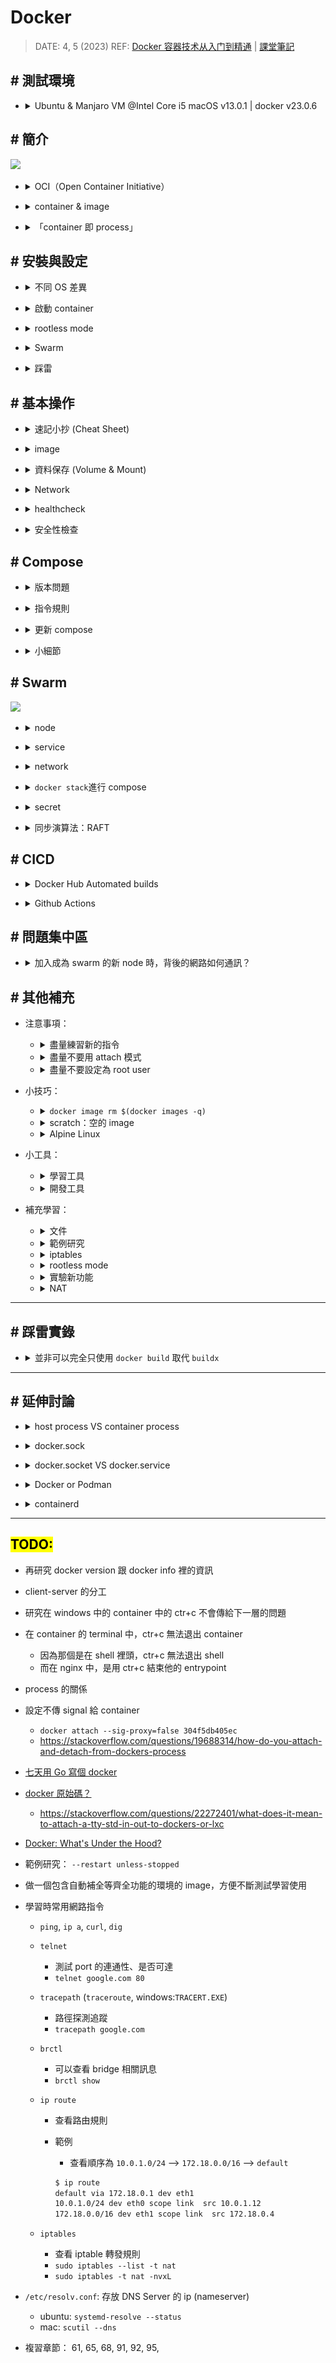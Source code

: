 ##### <!-- 收起 -->

<!----------- ref start ----------->

[Vagrant/sample06-docker]: ../../Vagrant/src/code/sample06-docker/
[docker init]: https://docs.docker.com/reference/cli/docker/init/
[Docker Daemon 的 Unix Socket & TCP Socket]: https://dockertips.readthedocs.io/en/latest/docker-blog/docker-sock.html
[RedHat NAT Doc]: https://docs.redhat.com/en/documentation/Red_Hat_Enterprise_Linux/4/html/Security_Guide/s1-firewall-ipt-fwd.html#s1-firewall-ipt-fwd
[Docker: What's Under the Hood?]: https://www.codementor.io/blog/docker-technology-5x1kilcbow
[七天用 Go 寫個 docker]: https://zhuanlan.zhihu.com/p/113926966
[Github Actions Triggering by other repository]: https://github.com/orgs/community/discussions/26323#discussioncomment-3343871
[Docker Hub Automated builds]: https://docs.docker.com/docker-hub/builds/how-builds-work/
[Github Actions]: https://docs.github.com/en/actions
[compose file version]: https://docs.docker.com/compose/history/
[sysdig]: https://sysdig.com/
[CVE]: https://cve.mitre.org/
[Snyk]: https://snyk.io/
[Trivy]: https://github.com/aquasecurity/trivy#how-to-pronounce-the-name-trivy
[Remote Development]: https://code.visualstudio.com/docs/remote/remote-overview
[Docker Bench Security]: https://github.com/docker/docker-bench-security
[docker manifest]: https://docs.docker.com/engine/reference/commandline/manifest/
[Kubernetes 停止支持 Docker 了？]: https://youtu.be/VTFjIfOLP8c
[Don't Panic: Kubernetes and Docker]: https://kubernetes.io/blog/2020/12/02/dont-panic-kubernetes-and-docker/
[OCI]: https://opencontainers.org/
[Docker rootless mode]: https://docs.docker.com/engine/security/rootless/
[docker 容器技术从入门到精通]: https://www.udemy.com/course/docker-china/learn/lecture/27213604#overview
[課堂筆記]: https://dockertips.readthedocs.io/en/latest/
[setup docker on manjaro linux]: https://credibledev.com/setup-docker-on-manjaro-linux/
[host pid of a process running in a docker container]: https://www.baeldung.com/linux/docker-container-process-host-pid
[OrbStack (課推)]: https://orbstack.dev/
[minikube (宇推)]: https://dhwaneetbhatt.com/blog/run-docker-without-docker-desktop-on-macos
[掛載 docker.sock 的用意？]: https://ephrain.net/docker-%E6%8E%9B%E8%BC%89-var-run-docker-sock-%E7%9A%84%E7%94%A8%E6%84%8F%EF%BC%9F/
[Buildx]: https://docs.docker.com/build/architecture/
[How to remove intermediate images from a build after the build?]: https://stackoverflow.com/questions/50126741/how-to-remove-intermediate-images-from-a-build-after-the-build
[Dockerfile reference]: https://docs.docker.com/engine/reference/builder/
[Migrate to Compose V2]: https://docs.docker.com/compose/migrate/
[學習範本]: https://github.com/stars/ocup0311/lists/docker-%E7%AF%84%E4%BE%8B%E5%AD%B8%E7%BF%92
[RAFT]: http://thesecretlivesofdata.com/raft/
[Play with Docker]: https://labs.play-with-docker.com/
[鳥哥 iptables]: https://linux.vbird.org/linux_server/centos6/0250simple_firewall.php#netfilter
[初探 IPTABLES 流動之路 - 以 Docker 為範例]: https://www.hwchiu.com/docs/2020/iptables-1
[Docker - iptables 小知識]: https://www.gss.com.tw/blog/%E6%AF%8F%E6%97%A5%E5%B0%8F%E7%9F%A5%E8%AD%98-19-docker-%E7%B6%B2%E8%B7%AF%E7%AF%87-3-iptables
[Multi-platform 文件]: https://docs.docker.com/build/building/multi-platform/

<!------------ ref end ------------>

# Docker

> DATE: 4, 5 (2023)
> REF: [Docker 容器技术从入门到精通] | [課堂筆記]

## # 測試環境

- <details close>
  <summary>Ubuntu & Manjaro VM @Intel Core i5 macOS v13.0.1 | docker v23.0.6</summary>

  ![](../src/image/docker_version.png)

  </details>

## # 簡介

![](https://i.imgur.com/NQOoI0m.png)

<!-- OCI -->

- <details close>
  <summary>OCI（Open Container Initiative）</summary>

  - [OCI]

  - 由 Google、Docker、Red Hat 等聯合發起

  - 致力於容器技術的標準化

    - runtime spec

      - 規定容器的基本操作：下載鏡像，創建容器，啟動容器等

    - image spec

      - 主要定義鏡像的基本格式

  </details>

<!-- container & image -->

- <details close>
  <summary>container & image</summary>

  - container 可視為執行中的 image，其在 image layer 上加上`read-write`，形成 container layer

    ![](https://i.imgur.com/W85FYbx.png)

  - 執行中的 container 可以再輸出為 image，保留當下的狀態

  </details>

<!-- 「container 即 process」 -->

- <details close>
  <summary>「container 即 process」</summary>

  - 範例：

    - 啟動一個 ngmix container 的步驟如下：
    - 由 containerd-shim 先產生一個 process，也就是建立一個 container (PID 18728)
    - 再從 18728 fork 出 ngnix
    - `docker container exec -it` 出一個 shell，也是從 18728 fork 出來

    ![](https://i.imgur.com/Mxb7YGA.png)

  ![](https://i.imgur.com/w4w1YE2.png)

  </details>

## # 安裝與設定

<!-- 不同 OS 差異 -->

- <details close>
  <summary>不同 OS 差異</summary>

  - mac: Docker Desktop (不推)、[OrbStack (課推)]、[minikube (宇推)]
  - manjaro: [Setup Docker on Manjaro Linux]
  - ubuntua: 可以使用 `get-docker.sh`

  </details>

<!-- 啟動 container -->

- <details close>
  <summary>啟動 container</summary>

  - `docker container run -it -u $(id -u):$(id -g) --name container_name image_name`
  - `-u $(id -u):$(id -g)`以設定使用 builder user 在 docker 中執行，未指定則為 root
  - container 裡的 root 是另外建立可用來使用 container 內部的權限的 user。跟主機 root 為不同的 user

    ![](https://i.imgur.com/tOtQyfr.png)
    ![](https://i.imgur.com/x9fx0kd.png)

  </details>

<!-- rootless mode -->

- <details close>
  <summary>rootless mode</summary>

  - [Docker rootless mode]
  - version 20.10 以上
  - 需設定 docker.sock 位置

    - rootless 是在個別 user 上運行 Docker Daemon
    - 需將 docker.sock 設定成使用個別 user 的

    ```sh
    $ export DOCKER_HOST=unix:///run/user/1000/docker.sock
    ```

  </details>

<!-- Swarm -->

- <details close>
  <summary>Swarm</summary>

  - 環境搭建可使用 [Vagrant/sample06-docker]，啟動三台 VM 供學習
  - 必須開啟的 port: `TCP port2376`, `TCP port2377`, `TCP and UDP port7946`, `UDP port4789`

  </details>

<!-- 踩雷 -->

- <details close>
  <summary>踩雷</summary>

  - 似乎是在同一台 mac 上啟動的兩台 linux VM 同時安裝時，其中一台出現此狀況，過一陣子後，在安裝就通過了

    ```sh
    E: Could not get lock /var/lib/dpkg/lock-frontend. It is held by process 23606 (unattended-upgr)
    E: Unable to acquire the dpkg frontend lock (/var/lib/dpkg/lock-frontend), is another process using it?
    ```

    ![](https://i.imgur.com/iRHUQmp.jpg)

  - 執行 `sudo docker container run -it manjarolinux/base`

    - 出現錯誤：

      ```sh
      ERRO[0131] error waiting for container:

      docker: Post "http://%2Fvar%2Frun%2Fdocker.sock/v1.42/containers/6e0067bf32173e5e55907b38eaa071632453d45700ed46e8fffb121dcabd6242/start": dial unix /var/run/docker.sock: i/o timeout.
      ```

    - manjaro 的 terminal 卡住了，VM 整個黑頻無法排解
    - 目前只能以「還原」來解決
    - 後來將記憶體從 4GB 改為 8GB，就正常了（但不確定是否只是剛好，還是真的需要這麼高配置）

  - docker-buildx

    - manjaro 需再自行下載 `sudo pacman -Sy docker-buildx`

  - [Migrate to Compose V2]

    - ubuntu 下載最新 docker 時，已下載 V2
    - `sudo apt-get install docker-compose-plugin`
    - Compose V1 已經不維護了
    - 指令更改`docker-compose`-->`docker compose`

  </details>

## # 基本操作

<!-- 速記小抄 (Cheat Sheet) -->

- <details close>
  <summary>速記小抄 (Cheat Sheet)</summary>

  ![docker_cheat_sheet.jpeg](../src/image/docker_cheat_sheet.jpeg)

  </details>

<!-- image -->

- <details close>
  <summary>image</summary>

  <!-- 建立 image 的各種方法 -->

  - <details close>
    <summary>建立 image 的各種方法</summary>

    ![](https://i.imgur.com/qDaMoxv.png)

    - Build、Commit --> Save、Push

    <!-- Registry -->

    - <details close>
      <summary>Registry</summary>

      - Docker Hub, Quay, Harbor..等等
      - `docker search <搜尋關鍵字>`：預設從 Docker Hub 上搜尋
      - `docker search quay.io/<搜尋關鍵字>`：指定 Registry

      ![](https://i.imgur.com/RkO4NVE.png)

      </details>

    <!-- docker image build -->

    - <details close>
      <summary><code>docker image build</code></summary>

      <!-- 延伸問題： -->

      - <details close>
        <summary>延伸問題：</summary>

        - Ｑ：dockerfile 裡面寫的某些 apt-get 是在什麼階段下載？包成 image 時、pull image 時、container run 時?

          - 在 build image 時，會將 apt-get 的東西存在 image 中

        - Ｑ：在 image build 時，會使用 cache，那麼其是以哪些內容來進行 hash？

          ![](https://i.imgur.com/Iedr5qv.png)

        - Ｑ：若環境一樣，dockerfile & 使用到的任何 file 都一樣，是否最後 build 出來的 image ID 也會一樣？

          - 測試：即便在同台機器，將前一次的 image、cache 全刪除後，再 build 一次，image ID 已經改變為不相同

          - 研究過程：

            ![](https://i.imgur.com/XE5fVgl.png)

            - 但我會疑惑的點是，因為我用 `docker container ls -a` 並沒查到 intermediate container ，所以我才以為他已經關掉了（當我 apt-get 失敗時，我是可以查到那個 intermediate container 的）

          - 結論：因為 intermediate container 的 container ID 也有 cache，所以 image ID 會不同

        </details>

      <!-- 範例研究： -->

      - <details close>
        <summary>範例研究：</summary>

        - `FROM ubuntu:20.04 RUN apt-get update..`，會啟動一個 ubuntu:20.04 的 container，在 container 中 run `apt-get`
        - 若沒有 ubuntu:20.04 的 image 則會自動 pull

        ```dockerfile
        # EX.
        FROM ubuntu:20.04
        RUN apt-get update && \
            DEBIAN_FRONTEND=noninteractive apt-get install --no-install-recommends -y python3.9 python3-pip python3.9-dev
        COPY hello.py /hello.py
        CMD ["python3", "/hello.py"]
        ```

        </details>

      </details>

    <!-- docker image push -->

    - <details close>
      <summary><code>docker image push</code></summary>

      - 預設不會自動將最新一次 push 同步更新到 latest，得另外 push 一個 latest 版本
      - 預設會直接用新的覆蓋掉 Registry 上舊的 image

      </details>

    <!-- docker container commit -->

    - <details close>
      <summary><code>docker container commit</code></summary>

      - 每次產生的 image ID 都不同
      - 開發中不常使用 `docker container commit`，推測只用在臨時測試與快速修補，最終還是會用 dockerfile 寫完整來使用

      </details>

    </details>

  <!-- image build -->

  - <details close>
    <summary>image build</summary>

    <!-- image build 的架構已更新 (改用 Buildx/BuildKit) -->

    - <details close>
      <summary>image build 的架構已更新 (改用 Buildx/BuildKit)</summary>

      <br>

      ![](https://i.imgur.com/ynEztD3.png)

      <br>

      - `Buildx` (client) + `BuildKit` (server)
      - `builders`: BuildKit 的 instance
      - [Buildx]

        - 包含 創建 ＆ 管理 builders 的公共建設(utilities)
        - manjaro 需再自行下載 `sudo pacman -Sy docker-buildx`

      <br>

      ![](https://i.imgur.com/TMYoF5C.png)

      <!-- 與舊版 build 比較 -->

      - <details close>
        <summary>與舊版 build 比較</summary>

        - cache

          - 舊：當下完全無使用，即刻刪除
          - 新：Least Recently Used（LRU），一段時間未使用才刪除

          ![](https://i.imgur.com/Jwg8EFU.png)

        - build context

          - 舊：會將整個 folder 打包
          - 新：只當需要時，buildkit 才向 buildx 請求

        - builder
          ![](https://i.imgur.com/xwlp8qf.png)

        - 是否還需要 `.dockerignore` ？

          - 疑惑：因為其作法改為當有需求時，buildkit 才會向 buildx 發送請求。而不像舊的方式會直接打包整個資料夾過去
          - 解答：需要，因為實際專案中會在 Dockerfile 直接 `COPY` 整個資料夾，資料夾內的一些內容會需要 ignore

        - <mark>TODO:</mark> 已知手動刪除 cache、builder。手動刪除 intermediate image/container 待研究

          - 手動刪除 cache、builder 請查 `docker buildx` & `docker builder`
          - [How to remove intermediate images from a build after the build?] 可事先以 LABEL 方式標註，來做刪除。但不知未標註時該如何刪除。

        </details>

      <!-- Multi-platform images (buildx) -->

      - <details close>
        <summary>Multi-platform images (buildx)</summary>

        - 可以在一台電腦上，直接 build 各種硬體架構的 image
          (EX. 在 amd64 的主機上也可以 build 給 arm64 使用的 image)

        - 須先用 container 開一個 `docker-container` driver 的 builder

          - REF：[Multi-platform 文件]

          - 快速使用：`docker buildx create --use`

        - build 完後，並不會出現在 image ls 中，可加 `--push` 直接上傳

        ```sh
        # 建立 docker-container driver 的 builder 並切換過去使用
        $ docker buildx create --use

        # EX. build 出 linux/arm/v7,linux/arm64/v8,linux/amd64 三種架構的 image
        $ docker buildx build --push --platform linux/arm/v7,linux/arm64/v8,linux/amd64 -t <image_name> <folder_name>
        ```

        </details>

      </details>

    <!-- Dockerfile -->

    - <details close>
      <summary>Dockerfile</summary>

      - `FROM` 挑選原則：

        - 盡量官方、開源
        - 盡量精簡小巧 (常用 Alpine Linux，非常輕量的 Linux)
        - 固定版本

      - `RUN`

        - RUN 一次會產生一層 layer，因此盡量將指令集中在一個 RUN，縮小空間 (用 `&& \` 連)
        - 我認為應該只在以功能性或刻意分層時，才寫在不同 RUN（不知實作時是否會有這種需求？）
        - 一些中間過渡所需的軟體，可在使用完後刪除以節省空間（但須寫在同一 RUN 才有用）

      - `ADD` vs `COPY`

        - `ADD` 會自動解壓縮，`COPY` 不會
        - `ADD` 可以從 URL 加過來，`COPY` 只能複製本地檔案
        - `COPY` 會複製檔案權限， `ADD` 不會
        - 推薦：`COPY` 優先，因為功能單一且透明

      - `ARG` vs `ENV`

        - `ARG` 用在 build，`ENV` 會帶進 container

        <!-- 敏感訊息，建議用 secret 方式 -->

        - <details close>
          <summary>敏感訊息，建議用 secret 方式</summary>

          - 以 `--mount=type=secret,id=my_secret` 告知要使用 secret
          - 默認會放在 container 的 /run/secrets/my_secret
          - 將 token 寫在 my_token 檔案中
          - 以 `--secret id=my_secret, src=my_token` 將 secret 帶入用來 build 的那個 container(EX. alpine) 中

          ```dockerfile
          FROM alpine
          RUN --mount=type=secret,id=my_secret git clone https://$(cat /run/secrets/my_secret)@github.com/...
          ```

          ```sh
          $ docker image build --secret id=my_secret, src=my_token .
          ```

          </details>

      - `ENTRYPOINT`＋`CMD`

        - 兩者都只有最後一個生效
        - 使用方式：`ENTRYPOINT` 為該指令的進入點，`CMD` 為 container run 的默認指令

        - 兩種格式：Shell & Exec

          - Shell:

            ```dockerfile
            CMD echo "hello world"
            ```

          - Exec: (推薦)

            ```dockerfile
            CMD ["echo", "hello world"]
            ```

      - `LABEL`

        - EX. Name & Version 。只會標註在 metadata 中，而不會直接顯示在 image 上，因此 build 的時候依然需要指定

      - `USER`

        - 須先有 user 才能指定

      </details>

    <!-- Multi-stage builds -->

    - <details close>
      <summary>Multi-stage builds</summary>

      - 前面的過渡層不會保存在 image 中，可以大大降低 image 空間

      </details>

    </details>

  </details>

<!-- 資料保存 -->

- <details close>
  <summary>資料保存 (Volume & Mount)</summary>

  <!-- Data Volume vs. Bind Mount -->

  - <details close>
    <summary><code>Data Volume</code> vs. <code>Bind Mount</code></summary>

    <!-- Data Volume -->

    - <details close>
      <summary>Data Volume</summary>

      - 由 Docker 管理(/var/lib/docker/volumes/)
      - 推薦使用 Data Volume 來儲存資料

      </details>

    <!-- Bind Mount -->

    - <details close>
      <summary>Bind Mount</summary>

      - 自訂任意本機位置
      - 可以用在搭建特殊環境，以操作 host 的檔案

        - 如果 target (container 上) 不是空資料夾，則 container 中，該資料夾中原有的內容會被屏蔽
        - EX. 搭建 gcc 編譯環境，用來編譯 host 上的檔案
        - EX. 用 vscode 的 Dev Containers 套件，搭建專案開發環境，以 container 開啟 host 上的專案 folder

      </details>

      ![](https://i.imgur.com/DUZqsCY.png)

    </details>

  <!-- `--mount` VS `--volume` -->

  - <details close>
    <summary><code>--mount</code> VS <code>--volume</code></summary>

    - 幾乎是一樣的，兩者都可以指定成 `volume` 或 `bind mount`
    - `--mount` 是較新的語法，有針對某些部分做改變
    - 推薦使用 `--mount`，較易於理解

    </details>

  <!-- 其他 -->

  - <details close>
    <summary>其他</summary>

    <!-- 預設 container 內部儲存 -->

    - <details close>
      <summary>預設使用 container內部 儲存，而未設定 Volume 或 Mount</summary>

      - container stop，資料還在
      - container rm，資料不在

      </details>

    <!-- mac 存在 Docker Desktop VM -->

    - <details close>
      <summary>mac 存在 Docker Desktop VM</summary>

      ![](https://i.imgur.com/3hxwRmf.png)

      </details>

    - 連結後，檔案並非 host & container 兩個檔案同步，而是直接操作本機的一個檔案
    - 也可以直接在 container 刪除 host 的檔案

    - <mark>TODO:Q</mark> 所有方法都是，只有掛載？也就是只有在掛載的位置上有儲存資料？

      - 目前簡單測試 `sshfs` 方式也是只有設定為 volume 端有資料，若將那台 host 斷開連線，則其他 host 無法讀寫資料，且會卡住。

    </details>

  <!-- 總結＆推薦 -->

  - <details close>
    <summary>總結＆推薦</summary>

    - 沒作設定，`container rm` 後內部資料就消失
    - 純儲存，優先用 `Data Volume` (因為只掛到本機 /var/lib/docker/volumes/ 上)
    - 用於搭建開發環境，才用 `Bind Mount` 掛載到開發資料夾
    - 指令，用 `--mount` (因為書寫方式較易於理解)

    </details>

  </details>

<!-- Network -->

- <details close>
  <summary>Network</summary>

  <!-- bride -->

  - <details close>
    <summary>bride</summary>

    - Docker Daemon 自動創建一個 `bridge`(也就是 `docker0`)
    - 每開一個 container，docker0 就產生一個 `veth` 跟 container 對接
    - 往外部連接時，透過 `Nat` 轉成 host 的 ip

    ![](https://i.imgur.com/SpRh5lQ.png)

    - 手動建立的 bridge 有 DNS 功能，內建 (docker0) 的沒有

      - EX. `docker container exec -it box1 ping box2` 可用 box2 取代他的 ip

    </details>

  <!-- host -->

  - <details close>
    <summary>host</summary>

    - 直接建立在 host 上

    </details>

  <!-- none -->

  - <details close>
    <summary>none</summary>

    - 沒有與外部網路連接

    </details>

  <!-- Docker 所使用的 network 技術： -->

  - <details close>
    <summary>Docker 所使用的 network 技術：</summary>

    - 端口轉發（port forwarding），是靠 `iptables` 完成的
    - 不同的容器通過 `Network namespace` 進行了隔離
      （<mark>TODO:</mark> 沒模擬成功，尚未找出原因）

    </details>

  </details>

<!-- healthcheck -->

- <details close>
  <summary>healthcheck</summary>

  - 會偏好寫在 Dockerfile、run、docker-compose.yml 哪一層？

    <!-- 思考過程： -->

    - <details close>
      <summary>思考過程：</summary>

      - 我認為更喜歡寫在 Dockerfile，但現成 image 大部分沒寫 healthcheck
      - 也可能當要組成更健全的架構時，都會再另外寫一層 Dockerfile？
      - 寫在 Compose 中，可以搭配依賴做不同的檢查

      </details>

    <!-- 結論： -->

    - <details close>
      <summary>結論：</summary>

      - 將各自需要的固定一致的檢查寫在 Dockerfile
      - 將針對不同環境或需要依賴搭配的策略性檢查寫在 Compose

      </details>

  </details>

<!-- 安全性檢查 -->

- <details close>
  <summary>安全性檢查</summary>

  <!-- 檢查執行環境 -->

  - <details close>
    <summary>檢查執行環境</summary>

    </details>

  <!-- Docker 相關內容檢查 -->

  - <details close>
    <summary>Docker 相關檔案檢查</summary>

    - [Docker Bench Security]

      - 簡介：將其 clone 到本機，執行 `docker-bench-security.sh`，就會對本機上 docker 所有內容進行掃描 (image, container, compose..)

      - 範例畫面

        ![](../src/image/SAMPLE_docker_bench_security.png)

    </details>

  <!-- CVE：程式碼漏洞掃描 -->

  - <details close>
    <summary>CVE：程式碼漏洞掃描</summary>

    - [CVE] (Common Vulnerabilities and Exposures)

      - C(critical), H(high), M(medium), L(low)
      - 不存在沒有漏洞的程式，依照自己需求取捨

      <!-- 線上服務：Snyk -->

      - <details close>
        <summary>線上服務：Snyk</summary>

        - [Snyk]

        - 簡介：在 Snyk 網站上，選擇線上的 repo 讓他掃描整個 repo

        - 對開源專案免費，掃描私有專案需付費

        - 範例畫面

          ![](../src/image/SAMPLE_Snyk.png)

        </details>

      <!-- 本地軟體：Trivy -->

      - <details close>
        <summary>本地軟體：Trivy</summary>

        - [Trivy]

        - 簡介：下載到本機，用他的指令對本機 repo 掃描

        - 範例畫面

          ![](../src/image/SAMPLE_Trivy.png)

        </details>

    </details>

  <!-- runtime 動態監控 -->

  - <details close>
    <summary>runtime 動態監控</summary>

    - [sysdig]：付費

      - 功能不只 runtime 部分

    </details>

  </details>

## # Compose

<!-- 版本問題 -->

- <details close>
  <summary>版本問題</summary>

  - `compose file` 跟 `docker compose CLI` 的 version 是指兩件事
  - Compose V2 已經合併 compose file 版本，所以 .yml 中不用再定義版本 ([compose file version])

  </details>

<!-- 指令規則 -->

- <details close>
  <summary>指令規則</summary>

  - 先 Options 後 Commands

    ```sh
    # EX. 先 -f 後 ps
    $ docker compose -f /folder/docker-compose.yml ps
    ```

  - 進行背景執行 `-d`

    ```sh
    # 需注意 -d 是 up 的 Options，所以須加在 up 之後
    $ docker compose -f /folder/docker-compose.yml up -d
    ```

  - 將 `up` 前面的所有 Options 整個想像成一包 compose name，接下來的所有操作，都需要先輸入那整串之後，再使用 Commands

    ```sh
    # EX. 以此 up 的 compose
    $ docker compose -f /folder/docker-compose.yml up -d
    # 使用 stop 時，需如下指令
    $ docker compose -f /folder/docker-compose.yml stop
    ```

  </details>

<!-- 更新 compose -->

- <details close>
  <summary>更新 compose</summary>

  - 修改已經 up 的 compose，可以不先停止，直接再下一次 `up` 指令更新。但一些特殊變化需再加上 Options 來處理
    (`docker compose up --help`查看 Options)

    ```sh
    # EX. 有需要重新 build，則需加上 --build，會自動檢查是否有需要更新 build 的需求
    $ docker compose up -d --build
    ```

  - 常用更新指令：
    - `--remove-orphans`：有移除 service 時
    - `--build`：有更改 dockerfile 時
    - `restart`：有更改 volume 時

  </details>

<!-- 小細節 -->

- <details close>
  <summary>小細節</summary>

  <!-- env -->

  - <details close>
    <summary>env</summary>

    - 環境變數默認使用`.env`檔案，並在`.yml`中以 `${ENV_NAME}` 方式來使用

    </details>

  <!-- network -->

  - <details close>
    <summary>network</summary>

    - 默認自動建立一個 network 把所有 service 連起來
    - docker compose 會將 service name 也寫進 DNS

    </details>

  <!-- scale -->

  - <details close>
    <summary>scale</summary>

    - `--scale flask=3` 是指總共 3 個，而不是再增加 3 個
    - 自動做了 load balance

    </details>

  <!-- depends_on -->

  - <details close>
    <summary><code>depends_on</code></summary>

    - 等待以下 service 啟動，才進行啟動此 service
    - 也可設定依賴在該 service 的 condition
      (EX. 處在 healthy)
    - 不會追蹤狀態，只在 run 時做依賴
      (EX. 若啟動後，被依賴的 service 轉為 unhealthy，依賴的 service 並不會動態調整)

    </details>

  </details>

## # Swarm

![](https://i.imgur.com/E1HMtwk.png)

<!-- node -->

- <details close>
  <summary>node</summary>

  - 預設 manager 本身也可當作一個 worker 使用
  - `docker swarm init` 之後，會得到加入該 swarm 的 token
  - 可透過 `docker swarm join-token <manager/worker>` 來查詢加入新 manager/worker 的 token

  </details>

<!-- service -->

- <details close>
  <summary>service</summary>

  - `docker service create` 來建立 service
  - 一個 service 可包括多個 replica (container)
  - 某個 replica 的 container exit，會自動補開 container
  - 各種 ID 關係

    - `docker service ls` 中，service id
    - `docker service ps` 中，task id
      ![](https://i.imgur.com/twe5WkU.png)
    - `docker container ls`中，container id
      ![](https://i.imgur.com/p6gGjcO.png)

  </details>

<!-- network -->

- <details close>
  <summary>network</summary>

  ![](https://i.imgur.com/P8DiltT.jpg)

  - 當加入新 node 後，會同步在該 node 上建立所有的 overlay network

  <!-- overlay -->

  - <details close>
    <summary><code>overlay</code></summary>

    - 稱為「東西走向」

    - 用在 node 之間的內部網路連接

    - 使用 VXLAN + UDP 來實現

    - 使用 VIP (virtual ip) 進行 service 內部 load balance

      - 當有 service 的 container 使用到 overlay 時，會自動建立一個用來 load balance 的空間，在其中建立 VIP
      - 用來在 service 的 replica 間進行 load balance
      - 一個 service 對應一個 VIP，每個 VIP 透過 iptables + ipvs 轉發給多個 replica
      - EX. 圖中 lb-mylay

        ![](https://i.imgur.com/aDeJkna.png)

    - 研究方法：

      - 可在本機用 `sudo tcpdump -i enp0s8 port 4789` 捕抓 VXLAN 封包，以進行測試
        - enp0s8 是對外接口
        - port 4789 為 VXLAN

    </details>

  <!-- docker_gwbridge -->

  - <details close>
    <summary><code>docker_gwbridge</code> (gate way bridge)</summary>

    - 稱為「南北走向」

    - 對外部的網路連接

    </details>

  <!-- ingress -->

  - <details close>
    <summary><code>ingress</code></summary>

    ![](https://i.imgur.com/b9uL3ua.png)

    - 也屬於 overlay，提供給「外部訪問內部」使用
    - 從外部進來的封包會透過 `ingress overlay` 進行轉發
    - 其中的 Load Balance 屬於
      - stateless (EX. 無法將同一個 user 都導向同一個 node)
      - Layer 3(TCP)，而非 Layer 4(DNS)
      - 解法：可另外配置 Nginx 或 HAProxy LB proxy 等來達到目的

    <!-- 步驟： -->

    - <details close>
      <summary>步驟：</summary>

      - 使用 -p 5566:80 轉 port，iptables 中的 `DOCKER-INGRESS` chain 會將 local 的 port 5566 轉發到 `docker_gwbridge` 的 port 5566
      - 透過 `ingress-sbox` 連接 `ingress overlay` & `docker_gwbridge`
      - 從`docker_gwbridge` port 5566 進來的會被做一個 MARK
      - 被 MARK 的內容會被 ipvs 進行隨機 load blance 通過 ingress overlay 傳到各個 replica

      </details>

    <!-- 研究方法： -->

    - <details close>
      <summary>研究方法：</summary>

      - `sudo iptables -vnL -t nat`

        - 用於列出 NAT 表格中的規則，並提供詳細的封包和字節計數信息。這對於了解網絡地址轉換規則的配置和效果非常有用。

      - iptables

        - [Docker - iptables 小知識]

        - 可以看到有一條 Chain `DOCKER-INGRESS` 做了 `tcp dpt:8080 to:172.27.0.2:8080`，也就是將 local 的 8080 轉到 `docker_gwbridge` 的 8080

      - `docker run -it --rm -v /var/run/docker/netns:/netns --privileged=true nicolaka/netshoot nsenter --net=/netns/ingress_sbox `

        - 利用 mount 到本機 docker 的命名空間中，開一個 container 來研究 ingress-sbox 內部運作方式
        - `iptables -vnL -t mangle` 查到從`docker_gwbridge`該 port 進來的會被做一個 MARK：`tcp dpt:8080 MARK set 0x102`

        - 使用 `ipvsadm` 可以看到 `MARK set 0x102` 的內容會被進行隨機 load blance 到各個 replica

      - ipvs

        ![](https://i.imgur.com/PJmPUy4.png)

        - 用來實現 load blance (stateless 分配)
        - `ipvsadm`

      </details>

    </details>

  </details>

<!-- docker stack -->

- <details close>
  <summary><code>docker stack</code>進行 compose</summary>

  - swarm 的 compose
  - 一樣需下載 docker compose，使用 .yml
  - 需使用已經 build 好的 image

  </details>

<!-- secret -->

- <details close>
  <summary>secret</summary>

  <!-- 建立方式： -->

  - <details close>
    <summary>建立方式：</summary>

    - 明文寫入

      - EX. `echo 123 | docker secret create my_pass -`
      - 末端的 `-` 代表 stdin

    - 使用檔案

      - EX. `docker secret create my_pass my_pass.txt`

    - 在 compose 中設定

      ```yml
      secrets:
        my_pass:
          file: my_pass.txt
      ```

    </details>

  - `docker secret inspect`只會看到其資訊，不會顯示 secret 本身
  - secret 可放進 container 中 `/run/secrets/`
  - 約定俗成以 env 存 secret 的 filename，如：
    `-e MY_PASSWORD_FILE=/run/secrets/my_pass`

  <!-- 一般步驟： -->

  - <details close>
    <summary>一般步驟：</summary>

    - 建立 secret
    - 以`--secret MYSECRET`使 container 帶入
    - 約定俗成以 env 設定 secret 的 file

    </details>

  </details>

<!-- 同步演算法：RAFT -->

- <details close>
  <summary>同步演算法：RAFT</summary>

  - [RAFT] 共識算法，用於分佈式系統中的一致性協議

  - 三個角色：Leader、Candidate、Follower

  <!-- 總結兩個關鍵 -->

  - <details close>
    <summary>總結兩個關鍵</summary>

    - timeout 為隨機 150 ~ 300 ms，可以形成時間差
    - 有 term 大小之分，可以確定誰才是最新的 Leader

    </details>

  <!-- 簡述過程 -->

  - <details close>
    <summary>簡述過程</summary>

    - Log Replication
      - 透過心跳傳遞同步
      - Leader 先將更新內容放進 log，收到多數 Follower 也存好 log，才會正式更新資料，並回傳 client
    - Leader Election
      - 隨機 150~300 ms 沒收到心跳，就會成為 Candidate，投給自己並叫別人投你，該 term 中還沒投票的就會投給你
      - 收到多數票就成為 Leader，開始收發心跳
    - 遇到 Partition (網路被分開)
      - 當 Partition 被修復，看到更高的 term 的 Leader，較小的 term Leader 會自己下台
      - small term node 都會 roll back 到最後一次 commit，再跟新 Leader 同步

    </details>

  </details>

## # CICD

<!-- Docker Hub Automated builds -->

- <details close>
  <summary>Docker Hub Automated builds</summary>

  - [Docker Hub Automated builds]：已改為收費

  </details>

<!-- Github Actions -->

- <details close>
  <summary>Github Actions</summary>

  - [Github Actions]
  - [Github Actions Triggering by other repository]

  <!-- default -->

  - <details close>
    <summary>default</summary>

    - 默認慣例 `.yml` 會放在 `.github/workflows/`

    </details>

  <!-- 以事件來驅動 action -->

  - <details close>
    <summary>以事件來驅動 action</summary>

    - EX. 可設定在 `git push` 或 `pull request` ..等之後觸發 workflow

    </details>

  <!-- 名詞 -->

  - <details close>
    <summary>名詞</summary>

    <!-- job -->

    - <details close>
      <summary><code>job</code></summary>

      - A set of steps in a workflow that execute on the same runner
      - 數個 job 可以並行，也可設定成依賴

      </details>

    <!-- runner -->

    - <details close>
      <summary><code>runner</code></summary>

      - A server that runs your workflows when triggered
      - 可設定要在什麼虛擬環境中執行

      </details>

    <!-- step -->

    - <details close>
      <summary><code>step</code></summary>

      - `run:` shell script 或 `uses:` action
      - 必須一步接著一步來

      </details>

    ![](../src/image/GPT_Github_Actions.png)

    </details>

  <!-- 其他 -->

  - <details close>
    <summary>其他</summary>

    - 修改 workflow name 之後，所有包括已結束的 action，其 workflow name 的顯示都會改變

    - `.yml` 裡的 shell script 會自動將換行接起來，不需 `\`，也可以使用 `run: |`

      ```yml
      # 第一種
      run:
        echo "1" &&
        echo "2"

      # 第二種
      run: |
        echo "1"
        echo "2"
      ```

    - Github 的 Marketplace 中，有提供開源的 Action，可直接以 `uses:` 來使用

    - muti-platform build 可以無需額外使用 QEMU，但是 QEMU 支援的 platform 還是比較多的。(但其中三個有 Error：linux/mips64,linux/mips64le,linux/riscv64)

    - 可以設定 step id，就可以用 `${{ steps.<step_id>.outputs.<property> }}` 來取得該 step 中的輸出

    - <mark>TODO:Q</mark> 不知為何 .yml 中只設定 build & push，但是 docker hub 上的下載數也有增加

    </details>

  ![](../src/image/github_action1.webp)
  ![](../src/image/github_action2.webp)

  </details>

## # 問題集中區

<!-- 加入成為 swarm 的新 node 時，背後的網路如何通訊？ -->

- <details close>
  <summary>加入成為 swarm 的新 node 時，背後的網路如何通訊？</summary>

  - <mark>TODO:Q</mark> 使用 `docker swarm join --token <TOKEN> <IP>:<PORT>` 在新主機加入成為 swarm 的新 node 時，背後的網路如何通訊？使用廣播？

  </details>

## # 其他補充

<!-- 注意事項 -->

- 注意事項：

  <!-- 盡量練習新的指令 -->

  - <details close>
    <summary>盡量練習新的指令</summary>

    - 以後版本若要完全捨棄舊版指令時，才不用改一堆腳本
    - EX.`docker container run`取代`docker run`
    - EX.`docker container rm`取代`docker rm`
    - EX.`docker container stop`取代`docker stop`
    - EX.`docker container ls`取代`docker ps`

    </details>

  <!-- 盡量不要用 attach 模式 -->

  - <details close>
    <summary>盡量不要用 attach 模式</summary>

    - 取代方式：使用`-d`detach 模式、`logs`輸出、`exec`開`shell`輸入

      ```shell
      # EX.
      $ docker container run -d image_name
      $ docker container logs container_name
      $ docker container exec -it container_name shell_name
      ```

    - attach 很難關掉：有些情況`ctr+p ctr+q`沒作用，`ctr+c`之後又會把 container stop

    - 使用 exec 開 shell 輸入，才不會影響到 container 原本的運作 (EX. 使用 exit 時，只是關閉該 shell)

    </details>

  <!-- 盡量不要設定為 root user -->

  - <details close>
    <summary>盡量不要設定為 root user</summary>

    <!-- 風險：`container root` 搭配 `Volume` 就可以擁有 `本機 root` 權限 -->

    - <details close>
      <summary>風險：<code>container root</code> 搭配 <code>mount</code> 就可以擁有 <code>本機 root</code> 權限</summary>

      - 因為 docker demaen 是 root 在運行
      - 但應該得用 `rootless` 才能真正解決，但將 container 內部設成其他 user 能有雙重保險 (避免自己犯錯)

      ![提問：root in container](../src/image/root_in_container.png)

      </details>

    <!-- 設定方式： -->

    - <details close>
      <summary>設定方式：</summary>

      - 可在 dockerfile、container run 中設定
      - 設定內部 user UID 時，也要符合外部的 user

      </details>

    </details>

<!-- 小技巧 -->

- 小技巧：

  <!-- docker image rm $(docker images -q) -->

  - <details close>
    <summary><code>docker image rm $(docker images -q)</code></summary>

    </details>

  <!-- scratch：空的 image -->

  - <details close>
    <summary>scratch：空的 image</summary>

    - 不能 `pull`，可用在搭建 base image 時，由 `FROM scratch` 開始

    </details>

  <!-- Alpine Linux -->

  - <details close>
    <summary>Alpine Linux</summary>

    - 非常輕量的 Linux
    - 常用 Alpine Linux 來當 container 的底層

    </details>

<!-- 小工具 -->

- 小工具：

  <!-- 學習工具 -->

  - <details close>
    <summary>學習工具</summary>

    - [Play with Docker]：UI 操作，快速模擬 docker

    </details>

  <!-- 開發工具 -->

  - <details close>
    <summary>開發工具</summary>

    - [Remote Development]

      - <mark>TODO:</mark> 找時間將此 vscode 套件融入開發使用
      - 使用 docker 建立開發環境，來開發遠端的檔案
      - [參考這節課 6:00](https://www.udemy.com/course/docker-china/learn/lecture/27236572)

    - [Docker Bench Security]

      - 安全性檢查
      - 藉由訪問整個主機中的 docker 的相關檔案，來協助檢查使用 docker 執行環境
      - 須先啟動 container 再進行檢查
      - 並非只檢查個別專案的檔案

      ![](../src/image/GPT_docker_bench_security.png)

    </details>

<!-- 補充學習 -->

- 補充學習：

  <!-- 文件 -->

  - <details close>
    <summary>文件</summary>

    - [Dockerfile reference]

    </details>

  <!-- 範例研究 -->

  - <details close>
    <summary>範例研究</summary>

    - [學習範本]

    </details>

  <!-- iptables -->

  - <details close>
    <summary>iptables</summary>

    - [鳥哥 iptables]

      ![](https://i.imgur.com/ay4aLYh.png)

    - [初探 IPTABLES 流動之路 - 以 Docker 為範例]

      ![](https://i.imgur.com/VxV7WRK.png)

    </details>

  <!-- rootless mode -->

  - <details close>
    <summary>rootless mode</summary>

    - [Docker rootless mode]
    - version 20.10 以上

    </details>

  <!-- 實驗新功能 -->

  - <details close>
    <summary>實驗新功能</summary>

    - [docker manifest]: 可用來查詢 docker hub 上 image 詳細資訊..等等

    - [docker init]: 有一些常用專案類型的初始化模板可用

    </details>

  <!-- NAT -->

  - <details close>
    <summary>NAT</summary>

    - [RedHat NAT Doc]

    </details>

---

## # 踩雷實錄

<!-- 並非可以完全只使用 docker build -->

- <details close>
  <summary>並非可以完全只使用 <code>docker build</code> 取代 <code>buildx</code></summary>

  - [Buildx] 文件中提到，新版本中 `docker build` 會默認使用 `Buildx`
  - 事實上使用 `docker build` 確實是使用 `Buildx` 來進行 biuld 的行為
  - 但是並非可以完全使用 `docker build` 來代替 `docker buildx build` ！！
  - 例如使用 `--platform` 時，只能以 `docker buildx build` 來執行

  </details>

---

## # 延伸討論

<!-- host process VS container process -->

- <details close>
  <summary>host process VS container process</summary>

  - [Host PID of a Process Running in a Docker Container]
    解釋 host process VS container process
  - <mark>TODO:</mark> 照著範例走一次

  </details>

<!-- docker.sock -->

- <details close>
  <summary>docker.sock</summary>

  > [掛載 docker.sock 的用意？] | [Docker Daemon 的 Unix Socket & TCP Socket]

  - <mark>TODO:</mark> 研究哪些情況該用與不用 `docker.sock`
  - <mark>TODO:</mark> 更深入研究 `docker.sock` ＆ `Docker daemon`

  </details>

<!-- docker.socket 跟 docker.service 的關係 -->

- <details close>
  <summary>docker.socket VS docker.service</summary>

  - <mark>TODO:</mark> 研究 docker.socket 跟 docker.service 的關係

  ![](https://i.imgur.com/aaOKVwD.png)

  </details>

<!-- Docker or Podman -->

- <details close>
  <summary>Docker or Podman</summary>

  - REF：

    - [Don't Panic: Kubernetes and Docker]
    - [Kubernetes 停止支持 Docker 了？]

  - 摘要：

    - CRI (container runtime interface)

      - (2020) 支持 CRI 的 container runtime 只有 `containerd` 跟 `cri-o`

    - k8s kubelet CRI 演進

      ![](../src/image/kubelet_CRI.png)

    - k8s 不維護 `dockershim`，dockershim 是 kubelet 與 docker 的 CRI 接口

  </details>

<!-- containerd -->

- <details close>
  <summary>containerd</summary>

  - 一個開源的 container runtime
  - docker 即是使用 containerd

  ![](../src/image/GPT_containerd.png)

  </details>

---

## <mark>TODO:</mark>

- 再研究 docker version 跟 docker info 裡的資訊
- client-server 的分工
- 研究在 windows 中的 container 中的 ctr+c 不會傳給下一層的問題
- 在 container 的 terminal 中，ctr+c 無法退出 container

  - 因為那個是在 shell 裡頭，ctr+c 無法退出 shell
  - 而在 nginx 中，是用 ctr+c 結束他的 entrypoint

- process 的關係

- 設定不傳 signal 給 container

  - `docker attach --sig-proxy=false 304f5db405ec`
  - https://stackoverflow.com/questions/19688314/how-do-you-attach-and-detach-from-dockers-process

- [七天用 Go 寫個 docker]
- [docker 原始碼？](https://github.com/moby/moby)

  - https://stackoverflow.com/questions/22272401/what-does-it-mean-to-attach-a-tty-std-in-out-to-dockers-or-lxc

- [Docker: What's Under the Hood?]

- 範例研究： `--restart unless-stopped`

- 做一個包含自動補全等齊全功能的環境的 image，方便不斷測試學習使用

- 學習時常用網路指令

  - `ping`, `ip a`, `curl`, `dig`

  - `telnet`

    - 測試 port 的連通性、是否可達
    - `telnet google.com 80`

  - `tracepath` (`traceroute`, windows:`TRACERT.EXE`)

    - 路徑探測追蹤
    - `tracepath google.com`

  - `brctl`

    - 可以查看 bridge 相關訊息
    - `brctl show`

  - `ip route`

    - 查看路由規則
    - 範例

      - 查看順序為 `10.0.1.0/24` --> `172.18.0.0/16` --> `default`

      ```sh
      $ ip route
      default via 172.18.0.1 dev eth1
      10.0.1.0/24 dev eth0 scope link  src 10.0.1.12
      172.18.0.0/16 dev eth1 scope link  src 172.18.0.4
      ```

  - `iptables`

    - 查看 iptable 轉發規則
    - `sudo iptables --list -t nat`
    - `sudo iptables -t nat -nvxL`

- `/etc/resolv.conf`: 存放 DNS Server 的 ip (nameserver)

  - ubuntu: `systemd-resolve --status`
  - mac: `scutil --dns`

- 複習章節： 61, 65, 68, 91, 92, 95,
